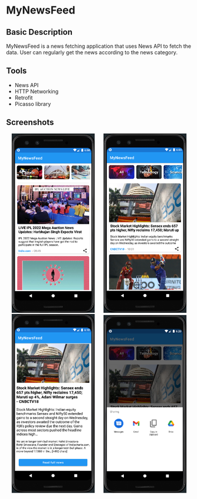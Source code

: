 # MyNewsFeed

## Basic Description 
MyNewsFeed is a news fetching application that uses News API to fetch the data. User can regularly get the news according to the news category.

## Tools
- News API
- HTTP Networking
- Retrofit
- Picasso library



## Screenshots
<p align="center">
  <img src="https://github.com/AbhishekKandalkar123/MyNewsFeed/blob/master/Images/tempsnip2.png"  hspace=10 width="225">
  <img src="https://github.com/AbhishekKandalkar123/MyNewsFeed/blob/master/Images/tempsnip.png"  hspace=10 width="225">
  <img src="https://github.com/AbhishekKandalkar123/MyNewsFeed/blob/master/Images/tempsnip3.png"  hspace=10 width="225">
  <img src="https://github.com/AbhishekKandalkar123/MyNewsFeed/blob/master/Images/tempsnip4.png"  hspace=10 width="225">
</p>
